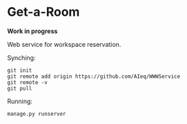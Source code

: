 # Get-a-Room

**Work in progress**

Web service for workspace reservation.


Synching:

```
git init
git remote add origin https://github.com/AIeq/WWWService
git remote -v
git pull
```

Running:

```
manage.py runserver
```
